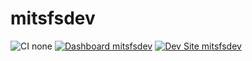 # mitsfsdev

![CI none](https://img.shields.io/badge/ci-none-orange.svg)
[![Dashboard mitsfsdev](https://img.shields.io/badge/dashboard-mitsfsdev-yellow.svg)](https://dashboard.pantheon.io/sites/960b6c0e-e4be-4725-9dac-957e85233ce1#dev/code)
[![Dev Site mitsfsdev](https://img.shields.io/badge/site-mitsfsdev-blue.svg)](http://dev-mitsfsdev.pantheonsite.io/)
